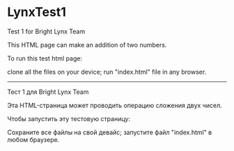 # LynxTest1
Test 1 for Bright Lynx Team

This HTML page can make an addition of two numbers.

To run this test html page:

clone all the files on your device;
run "index.html" file in any browser.

-----------------

Тест 1 для Bright Lynx Team

Эта HTML-страница может проводить операцию сложения двух чисел.

Чтобы запустить эту тестовую страницу:

Сохраните все файлы на свой девайс;
запустите файл "index.html" в любом браузере.

